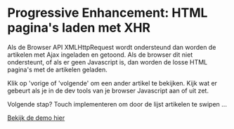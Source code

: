 # Progressive Enhancement: HTML pagina's laden met XHR

Als de Browser API XMLHttpRequest wordt ondersteund dan worden de artikelen met Ajax ingeladen en getoond. Als de browser dit niet ondersteunt, of als er geen Javascript is, dan worden de losse HTML pagina's met de artikelen geladen.  

Klik op 'vorige of 'volgende' om een ander artikel te bekijken. Kijk wat er gebeurt als je in de dev tools van je browser Javascript aan of uit zet.

Volgende stap? Touch implementeren om door de lijst artikelen te swipen ... 

[Bekijk de demo hier](https://cmda-minor-web.github.io/browser-technologies-2021/examples/PEmetXHR/)

